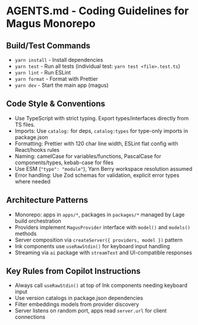 # AGENTS.md - Coding Guidelines for Magus Monorepo

## Build/Test Commands

- `yarn install` - Install dependencies
- `yarn test` - Run all tests (individual test: `yarn test <file>.test.ts`)
- `yarn lint` - Run ESLint
- `yarn format` - Format with Prettier
- `yarn dev` - Start the main app (magus)

## Code Style & Conventions

- Use TypeScript with strict typing. Export types/interfaces directly from TS files.
- Imports: Use `catalog:` for deps, `catalog:types` for type-only imports in package.json
- Formatting: Prettier with 120 char line width, ESLint flat config with React/hooks rules
- Naming: camelCase for variables/functions, PascalCase for components/types, kebab-case for files
- Use ESM (`"type": "module"`), Yarn Berry workspace resolution assumed
- Error handling: Use Zod schemas for validation, explicit error types where needed

## Architecture Patterns

- Monorepo: apps in `apps/*`, packages in `packages/*` managed by Lage build orchestration
- Providers implement `MagusProvider` interface with `model()` and `models()` methods
- Server composition via `createServer({ providers, model })` pattern
- Ink components use `useRawStdin()` for keyboard input handling
- Streaming via `ai` package with `streamText` and UI-compatible responses

## Key Rules from Copilot Instructions

- Always call `useRawStdin()` at top of Ink components needing keyboard input
- Use version catalogs in package.json dependencies
- Filter embeddings models from provider discovery
- Server listens on random port, apps read `server.url` for client connections
